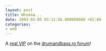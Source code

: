 ```yaml
---
layout: post
title: Whoaaa...
date: 2003-02-05 03:11:56.000000000 +01:00
categories:
- web
---
```

A <a href="http://www.drumandbass.ro/dnb/forum/profile.php?mode=viewprofile&u=111" title="It's Vali... :-)">real VIP</a> on the <a href="http://www.drumandbass.ro/dnb/forum/index.php">drumandbass.ro forum</a>!
